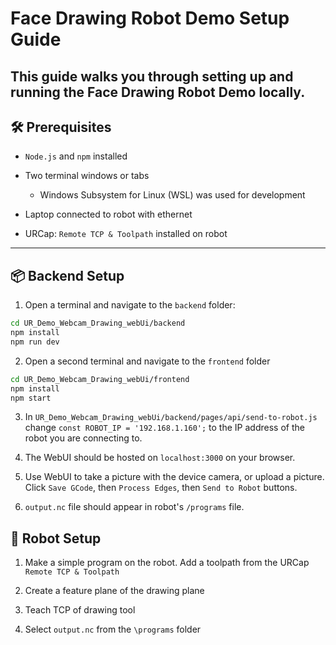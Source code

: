 ﻿# Face Drawing Robot Demo Setup Guide

This guide walks you through setting up and running the Face Drawing Robot Demo locally.
---
## 🛠️ Prerequisites

- `Node.js` and `npm` installed

- Two terminal windows or tabs
	- Windows Subsystem for Linux (WSL) was used for development 

- Laptop connected to robot with ethernet

- URCap: `Remote TCP & Toolpath` installed on robot

---
## 📦 Backend Setup

1. Open a terminal and navigate to the `backend` folder:

```bash
cd UR_Demo_Webcam_Drawing_webUi/backend
npm install
npm run dev
```

2. Open a second terminal and navigate to the `frontend` folder

```bash
cd UR_Demo_Webcam_Drawing_webUi/frontend
npm install
npm start
```

3. In `UR_Demo_Webcam_Drawing_webUi/backend/pages/api/send-to-robot.js` change `const ROBOT_IP = '192.168.1.160';` to the IP address of the robot you are connecting to. 

4. The WebUI should be hosted on `localhost:3000` on your browser.

5. Use WebUI to take a picture with the device camera, or upload a picture. Click `Save GCode`, then `Process Edges`, then `Send to Robot`
buttons. 

6. `output.nc` file should appear in robot's `/programs` file. 

## 🤖 Robot Setup

1. Make a simple program on the robot. Add a toolpath from the URCap `Remote TCP & Toolpath`

2. Create a feature plane of the drawing plane

3. Teach TCP of drawing tool

4. Select `output.nc` from the `\programs` folder



